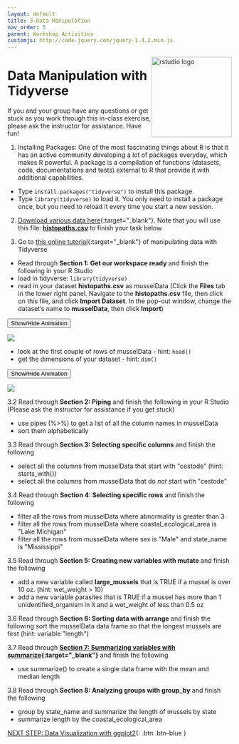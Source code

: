 ```yaml
---
layout: default
title: 3-Data Manipulation
nav_order: 5
parent: Workshop Activities
customjs: http://code.jquery.com/jquery-1.4.2.min.js
---
```

<img src="images/tidyverse-01.png" style="float:right;width:180px;" alt="rstudio logo">

# Data Manipulation with Tidyverse

If you and your group have any questions or get stuck as you work through this in-class exercise, please ask the instructor for assistance.  Have fun!

1. Installing Packages: One of the most fascinating things about R is that it has an active community developing a lot of packages everyday, which makes R powerful. A package is a compilation of functions (datasets, code, documentations and tests) external to R that provide it with additional capabilities.  
- Type <code>install.packages("tidyverse")</code> to install this package.
- Type <code>library(tidyverse)</code> to load it. You only need to install a package once, but you need to reload it every time you start a new session.

2. [Download various data here](http://bit.ly/2wfjTx3){:target="_blank"}. Note that you will use this file: [**histopaths.csv**](docs/histopaths.csv) to finish your task below.

3. Go to [this online tutorial](http://bit.ly/2TVOLMO){:target="_blank"} of manipulating data with Tidyverse
- Read through **Section 1: Get our workspace ready** and finish the following in your R Studio
- load in tidyverse: <code>library(tidyverse)</code>
- read in your dataset **histopaths.csv** as musselData (Click the **Files** tab in the lower right panel. Navigate to the **histopaths.csv** file, then click on this file, and click **Import Dataset**. In the pop-out window, change the dataset’s name to **musselData**, then click **Import**)

<button onclick="toggle('gif1')">Show/Hide Animation</button>
<div id="gif1">
      <img src="images/tidyverse-02.gif"> <br>
     </div>

- look at the first couple of rows of musselData - hint: <code>head()</code>
- get the dimensions of your dataset - hint: <code>dim()</code>  

<button onclick="toggle('gif2')">Show/Hide Animation</button>
<div id="gif2">
      <img src="images/tidyverse-03.gif"> <br>
     </div>
       

3.2 Read through **Section 2: Piping** and finish the following in your R Studio (Please ask the instructor for assistance if you get stuck)
- use pipes (%>%) to get a list of all the column names in musselData 
- sort them alphabetically 

3.3  Read through **Section 3: Selecting specific columns** and finish the following 
- select all the columns from musselData that start with "cestode" (hint: starts_with())
- select all the columns from musselData that do *not* start with "cestode"

3.4  Read through **Section 4: Selecting specific rows** and finish the following 
- filter all the rows from musselData where abnormality is greater than 3
- filter all the rows from musselData where coastal_ecological_area is "Lake Michigan"
- filter all the rows from musselData where sex is "Male" and state_name is "Mississippi"

3.5  Read through **Section 5: Creating new variables with mutate** and finish the following 
- add a new variable called **large_mussels** that is TRUE if a mussel is over 10 oz. (hint: wet_weight > 10)
- add a new variable parasites that is TRUE if a mussel has more than 1 unidentified_organism in it and a wet_weight of less than 0.5 oz

3.6  Read through **Section 6: Sorting data with arrange** and finish the following 
sort the musselData data frame so that the longest mussels are first (hint: variable "length") 

3.7  Read through **[Section 7: Summarizing variables with summarize](https://www.kaggle.com/code/rtatman/manipulating-data-with-the-tidyverse){:target="_blank"}** and finish the following 
- use summarize() to create a single data frame with the mean and median length

3.8  Read through **Section 8: Analyzing groups with group_by** and finish the following 
- group by state_name and summarize the length of mussels by state
- summarize length by the coastal_ecological_area


<script>  

    function toggle(input) {
        var x = document.getElementById(input);
        if (x.style.display === "none") {
            x.style.display = "block";
        } else {
            x.style.display = "none";
        }
    }
</script>

[NEXT STEP: Data Visualization with ggplot2](ggplot2-data.html){: .btn .btn-blue }
